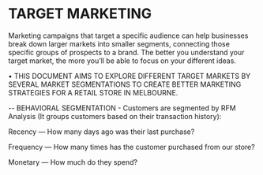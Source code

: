 # TARGET MARKETING
Marketing campaigns that target a specific audience can help businesses break down larger markets into smaller segments, connecting those specific groups of prospects to a brand. The better you understand your target market, the more you’ll be able to focus on your different ideas.

•	THIS DOCUMENT AIMS TO EXPLORE DIFFERENT TARGET MARKETS BY SEVERAL MARKET SEGMENTATIONS TO CREATE BETTER MARKETING STRATEGIES FOR A RETAIL STORE IN MELBOURNE.

-- BEHAVIORAL SEGMENTATION - Customers are segmented by RFM Analysis (It groups customers based on their transaction history):

Recency — How many days ago was their last purchase?

Frequency — How many times has the customer purchased from our store?  

Monetary — How much do they spend?


